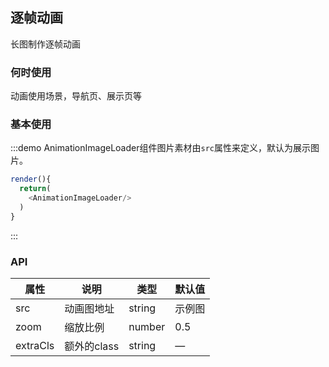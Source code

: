 ## 逐帧动画

长图制作逐帧动画

### 何时使用

动画使用场景，导航页、展示页等

### 基本使用

:::demo AnimationImageLoader组件图片素材由`src`属性来定义，默认为展示图片。

```js
render(){
  return(
    <AnimationImageLoader/>
  )
}
```
:::

### API
| 属性      | 说明    | 类型      | 默认值   |
|---------- |-------- |----------   |-------- |
| src     | 动画图地址   | string   |    示例图     |
| zoom  | 缩放比例    | number    | 0.5   |
| extraCls  | 额外的class    | string   | —   |
